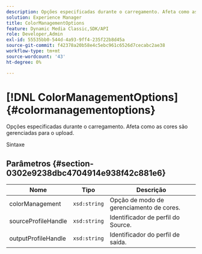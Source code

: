 ```yaml
---
description: Opções especificadas durante o carregamento. Afeta como as cores são gerenciadas para o upload.
solution: Experience Manager
title: ColorManagementOptions
feature: Dynamic Media Classic,SDK/API
role: Developer,Admin
exl-id: 55535bb0-544d-4a93-9ff4-235f22b8d45a
source-git-commit: f42378a20b58e4c5ebc961c6526d7cecabc2ae38
workflow-type: tm+mt
source-wordcount: '43'
ht-degree: 0%

---
```


# [!DNL ColorManagementOptions]{#colormanagementoptions}

Opções especificadas durante o carregamento. Afeta como as cores são gerenciadas para o upload.

Sintaxe

## Parâmetros {#section-0302e9238dbc4704914e938f42c881e6}

| Nome | Tipo | Descrição |
|---|---|---|
| colorManagement | `xsd:string` | Opção de modo de gerenciamento de cores. |
| sourceProfileHandle | `xsd:string` | Identificador de perfil do Source. |
| outputProfileHandle | `xsd:string` | Identificador do perfil de saída. |

